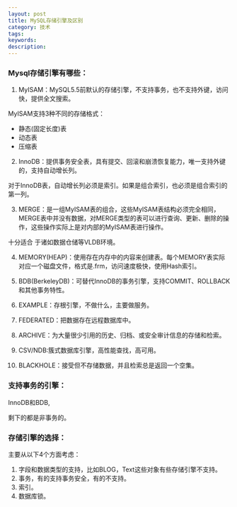 ```yaml
---
layout: post
title: MySQL存储引擎及区别
category: 技术
tags: 
keywords: 
description: 
---
```



### Mysql存储引擎有哪些：
1. MyISAM：MySQL5.5前默认的存储引擎，不支持事务，也不支持外键，访问快，提供全文搜索。

MyISAM支持3种不同的存储格式：
- 静态(固定长度)表
- 动态表
- 压缩表
2. InnoDB：提供事务安全表，具有提交、回滚和崩溃恢复能力，唯一支持外键的，支持自动增长列。

对于InnoDB表，自动增长列必须是索引。如果是组合索引，也必须是组合索引的第一列。

3. MERGE：是一组MyISAM表的组合，这些MyISAM表结构必须完全相同，MERGE表中并没有数据，对MERGE类型的表可以进行查询、更新、删除的操作，这些操作实际上是对内部的MyISAM表进行操作。

十分适合 于诸如数据仓储等VLDB环境。

4. MEMORY(HEAP)：使用存在内存中的内容来创建表。每个MEMORY表实际对应一个磁盘文件，格式是.frm，访问速度极快，使用Hash索引。

5. BDB(BerkeleyDB)：可替代InnoDB的事务引擎，支持COMMIT、ROLLBACK和其他事务特性。

6. EXAMPLE：存根引擎，不做什么，主要做服务。

7. FEDERATED：把数据存在远程数据库中。

8. ARCHIVE：为大量很少引用的历史、归档、或安全审计信息的存储和检索。

9. CSV/NDB:簇式数据库引擎，高性能查找，高可用。

10. BLACKHOLE：接受但不存储数据，并且检索总是返回一个空集。


### 支持事务的引擎：
InnoDB和BDB,

剩下的都是非事务的。


### 存储引擎的选择：
主要从以下4个方面考虑：

1. 字段和数据类型的支持，比如BLOG，Text这些对象有些存储引擎不支持。
2. 事务，有的支持事务安全，有的不支持。
3. 索引。
4. 数据库锁。






